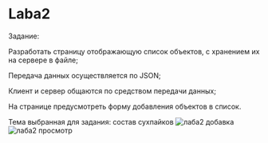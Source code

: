 # Laba2
Задание:

Разработать страницу отображающую список объектов, с хранением их на сервере в файле;

Передача данных осуществляется по JSON;

Клиент и сервер общаются по средством передачи данных;

На странице предусмотреть форму добавления объектов в список.

Тема выбранная для задания: состав сухпайков
![лаба2 добавка](https://github.com/blekdog/Laba2/assets/125959678/b483eaa7-fb91-49e3-a462-087ad36c5d54)
![лаба2 просмотр](https://github.com/blekdog/Laba2/assets/125959678/b5cc1dd7-510f-45d7-ac3e-bcb95b708e5c)
